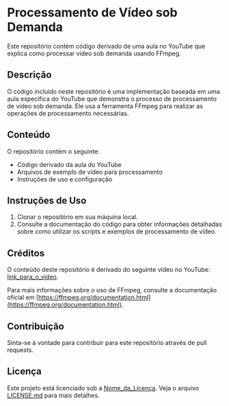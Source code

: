 # Processamento de Vídeo sob Demanda

Este repositório contém código derivado de uma aula no YouTube que explica como processar vídeo sob demanda usando FFmpeg.

## Descrição

O código incluído neste repositório é uma implementação baseada em uma aula específica do YouTube que demonstra o processo de processamento de vídeo sob demanda. Ele usa a ferramenta FFmpeg para realizar as operações de processamento necessárias.

## Conteúdo

O repositório contém o seguinte:

- Código derivado da aula do YouTube
- Arquivos de exemplo de vídeo para processamento
- Instruções de uso e configuração

## Instruções de Uso

1. Clonar o repositório em sua máquina local.
2. Consulte a documentação do código para obter informações detalhadas sobre como utilizar os scripts e exemplos de processamento de vídeo.

## Créditos

O conteúdo deste repositório é derivado do seguinte vídeo no YouTube: [link_para_o_video](link_para_o_video).

Para mais informações sobre o uso de FFmpeg, consulte a documentação oficial em [https://ffmpeg.org/documentation.html](https://ffmpeg.org/documentation.html).

## Contribuição

Sinta-se à vontade para contribuir para este repositório através de pull requests.

## Licença

Este projeto está licenciado sob a [Nome_da_Licença](URL_da_Licença). Veja o arquivo [LICENSE.md](LICENSE.md) para mais detalhes.
